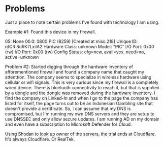 # Problems
Just a place to note certain problems I've found with technology I am using. 

Example #1: Found this device in my firewall.

05: None 00.0: 0800 PIC (8259)
  [Created at misc.218]
  Unique ID: rdCR.8uRK7LxiIA2
  Hardware Class: unknown
  Model: "PIC"
  I/O Port: 0x00 (rw)
  I/O Port: 0x00 (rw)
  Config Status: cfg=new, avail=yes, need=no, active=unknown

Problem #2: Started digging through the hardware inventory of afforementioned firewall and found a company name that caught my attenttion. The company seems to specialize in wireless hardware using cellular or wifi signals. This is very curious since my firewall is a completely wired device. There is bluetooth connectivity to reach it, but that is supplied by a dongle and the dongle was removed during the hardware inventory. I find the company on Linked-In and when I go to the page the company has listed for itself, the page turns out to be an Indonesian Gambling site that doesn't provide a certificate. So, I can assume that my DNS is compromised, but I'm running my own DNS servers and they are setup to use DNSSEC and only allow secure updates. I am running AD on my domain and even have a subscription to Microsoft Defender for Cloud.

Using Shodan to look up owner of the servers, the trial ends at Cloudflare. It's always Cloudflare. Or RealTek.
